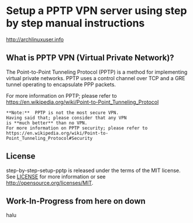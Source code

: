 Setup a PPTP VPN server using step by step manual instructions
=====================================

http://archlinuxuser.info

What is PPTP VPN (Virtual Private Network)?
----------------

The Point-to-Point Tunneling Protocol (PPTP) is a method for implementing virtual private networks. PPTP uses a control channel over TCP and a GRE tunnel operating to encapsulate PPP packets.  

For more information on PPTP; please refer to https://en.wikipedia.org/wiki/Point-to-Point_Tunneling_Protocol  

```
**Note:**  PPTP is not the most secure VPN.
Having said that; please consider that any VPN
is **much better** than no VPN.
For more information on PPTP security; please refer to
https://en.wikipedia.org/wiki/Point-to-Point_Tunneling_Protocol#Security
```

License
-------

step-by-step-setup-pptp is released under the terms of the MIT license. See [LICENSE](LICENSE) for more
information or see http://opensource.org/licenses/MIT.

Work-In-Progress from here on down
-------------------

halu  

